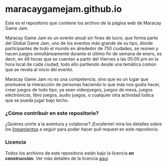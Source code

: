 # maracaygamejam.github.io
Este es el repositorio que contiene los archivo de la página web de Maracay Game Jam.

Maracay Game Jam es un evento anual sin fines de lucro, que forma parte del Global Game Jam, uno de los eventos más grande de su tipo, dónde participantes de todo el mundo en alrededor de 750 ciudades, se reúnen y hacen juegos simultáneamente durante el último fin de semana de enero, es decir, en 48 horas que se cuentan a partir del Viernes a las 05:00 pm en la hora local de cada ciudad, todo ello partiendo desde una temática común que se revela al inicio del evento.

Maracay Game Jam no es una competencia, sino que es un lugar que promueve la interacción de personas haciendo lo que más nos gusta hacer, crear juegos de todo tipo, ya sean videojuegos, juegos de mesa, juegos electrónicos, libro juegos, audio juegos, o cualquier otra actividad lúdica que se pueda jugar bajo techo.

<a name="como-contribuir-en-este-repositorio"/>

### ¿Cómo contribuir en este repositorio?

¿Quieres unirte a la aventura y colaborar? ¡Excelente! mira los detalles sobre los [lineamientos](CONTRIBUTING.md) a seguir para poder hacer pull request en este repositorio.

<a name="licencia"/>

### Licencia
Todos los archivos de este repositorio están bajo la licencia **en construcción**. Ver más detalles de la licencia [aquí](LICENSE).
